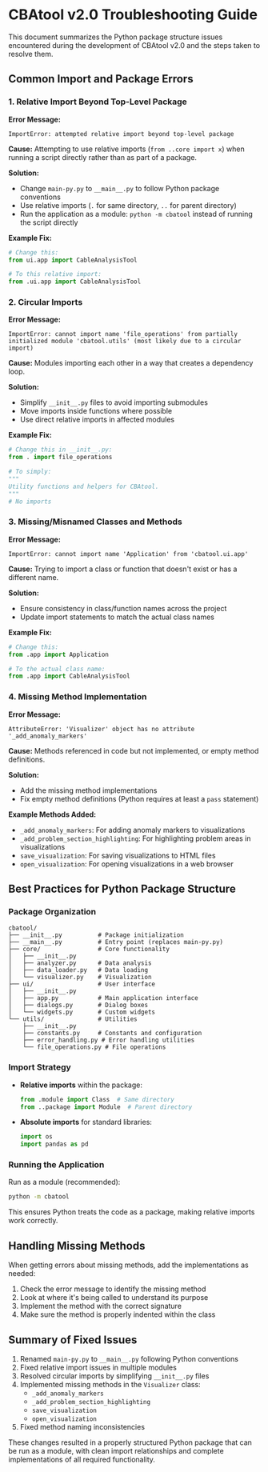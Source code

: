 # CBAtool v2.0 Troubleshooting Guide

This document summarizes the Python package structure issues encountered during the development of CBAtool v2.0 and the steps taken to resolve them.

## Common Import and Package Errors

### 1. Relative Import Beyond Top-Level Package

**Error Message:**
```
ImportError: attempted relative import beyond top-level package
```

**Cause:** Attempting to use relative imports (`from ..core import x`) when running a script directly rather than as part of a package.

**Solution:**
- Change `main-py.py` to `__main__.py` to follow Python package conventions
- Use relative imports (`.` for same directory, `..` for parent directory)
- Run the application as a module: `python -m cbatool` instead of running the script directly

**Example Fix:**
```python
# Change this:
from ui.app import CableAnalysisTool

# To this relative import:
from .ui.app import CableAnalysisTool
```

### 2. Circular Imports

**Error Message:**
```
ImportError: cannot import name 'file_operations' from partially initialized module 'cbatool.utils' (most likely due to a circular import)
```

**Cause:** Modules importing each other in a way that creates a dependency loop.

**Solution:**
- Simplify `__init__.py` files to avoid importing submodules
- Move imports inside functions where possible
- Use direct relative imports in affected modules

**Example Fix:**
```python
# Change this in __init__.py:
from . import file_operations

# To simply:
"""
Utility functions and helpers for CBAtool.
"""
# No imports
```

### 3. Missing/Misnamed Classes and Methods

**Error Message:**
```
ImportError: cannot import name 'Application' from 'cbatool.ui.app'
```

**Cause:** Trying to import a class or function that doesn't exist or has a different name.

**Solution:**
- Ensure consistency in class/function names across the project
- Update import statements to match the actual class names

**Example Fix:**
```python
# Change this:
from .app import Application

# To the actual class name:
from .app import CableAnalysisTool
```

### 4. Missing Method Implementation

**Error Message:**
```
AttributeError: 'Visualizer' object has no attribute '_add_anomaly_markers'
```

**Cause:** Methods referenced in code but not implemented, or empty method definitions.

**Solution:**
- Add the missing method implementations
- Fix empty method definitions (Python requires at least a `pass` statement)

**Example Methods Added:**
- `_add_anomaly_markers`: For adding anomaly markers to visualizations
- `_add_problem_section_highlighting`: For highlighting problem areas in visualizations
- `save_visualization`: For saving visualizations to HTML files
- `open_visualization`: For opening visualizations in a web browser

## Best Practices for Python Package Structure

### Package Organization

```
cbatool/
├── __init__.py          # Package initialization
├── __main__.py          # Entry point (replaces main-py.py)
├── core/                # Core functionality
│   ├── __init__.py
│   ├── analyzer.py      # Data analysis
│   ├── data_loader.py   # Data loading
│   └── visualizer.py    # Visualization
├── ui/                  # User interface
│   ├── __init__.py
│   ├── app.py           # Main application interface
│   ├── dialogs.py       # Dialog boxes
│   └── widgets.py       # Custom widgets
└── utils/               # Utilities
    ├── __init__.py
    ├── constants.py     # Constants and configuration
    ├── error_handling.py # Error handling utilities
    └── file_operations.py # File operations
```

### Import Strategy

- **Relative imports** within the package:
  ```python
  from .module import Class  # Same directory
  from ..package import Module  # Parent directory
  ```

- **Absolute imports** for standard libraries:
  ```python
  import os
  import pandas as pd
  ```

### Running the Application

Run as a module (recommended):
```bash
python -m cbatool
```

This ensures Python treats the code as a package, making relative imports work correctly.

## Handling Missing Methods

When getting errors about missing methods, add the implementations as needed:

1. Check the error message to identify the missing method
2. Look at where it's being called to understand its purpose
3. Implement the method with the correct signature
4. Make sure the method is properly indented within the class

## Summary of Fixed Issues

1. Renamed `main-py.py` to `__main__.py` following Python conventions
2. Fixed relative import issues in multiple modules
3. Resolved circular imports by simplifying `__init__.py` files
4. Implemented missing methods in the `Visualizer` class:
   - `_add_anomaly_markers`
   - `_add_problem_section_highlighting`
   - `save_visualization`
   - `open_visualization`
5. Fixed method naming inconsistencies

These changes resulted in a properly structured Python package that can be run as a module, with clean import relationships and complete implementations of all required functionality.
